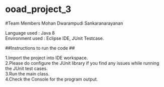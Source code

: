 # ooad_project_3

#Team Members
Mohan Dwarampudi
Sankaranarayanan

Language used : Java 8
<br/>
Environment used : Eclipse IDE, JUnit Testcase.
<br/>

##Instructions to run the code ##

1.Import the project into IDE workspace.
<br/>
2.Please do configure the JUnit library if you find any issues while running the JUnit test cases.
<br/>
3.Run the main class.
<br/>
4.Check the Console for the program output.